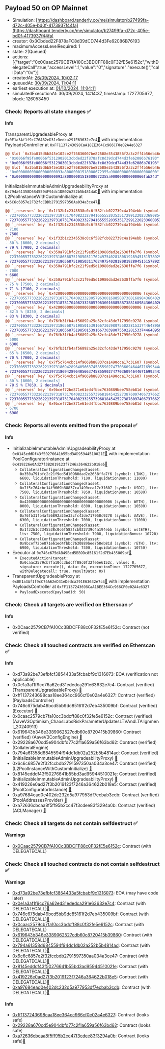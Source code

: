 ## Payload 50 on OP Mainnet

- Simulation: [https://dashboard.tenderly.co/me/simulator/b27499fa-d72c-405e-bd0f-4173937f44fa](https://dashboard.tenderly.co/me/simulator/b27499fa-d72c-405e-bd0f-4173937f44fa)
- creator: 0x3Cbded22F878aFC8d39dCD744d3Fe62086B76193
- maximumAccessLevelRequired: 1
- state: 2(Queued)
- actions: [{"target":"0x0Caac2579CB7fA10Cc3BDCFF88c0F32fE5e6152c","withDelegateCall":true,"accessLevel":1,"value":"0","signature":"execute()","callData":"0x"}]
- createdAt: [26/09/2024, 10:02:17](https://optimistic.etherscan.io/tx/0xd1aa00e8ef17edebe07c4b12b99e5017499ce99d410d7b04a6dc764b2f4b9ecb)
- queuedAt: [30/09/2024, 11:04:11](https://optimistic.etherscan.io/tx/0x5ed7c307892c9e5ded1f91a96e41b4610c6518cb3980a594eb83d469c9107e03)
- earliest execution at: [01/10/2024, 11:04:11](https://www.epochconverter.com/countdown?q=1727780651)
- simulatedExecutionAt: 30/09/2024, 14:14:37, timestamp: 1727705677, block: 126053450
### Check: Reports all state changes :white_check_mark:

#### Info


TransparentUpgradeableProxy at `0x0E1a3Af1f9cC76A62eD31eDedca291E63632e7c4`[:ghost:](https://github.com/bgd-labs/aave-address-book "GovernanceV3Optimism.PAYLOADS_CONTROLLER") with implementation PayloadsController at `0xFF1137243698CaA18EE364Cc966CF0e02A4e6327`
```diff
@@ Slot `0x3ba015d6b845e102ce2f76836007be82508e3543856f2a3c2ff4b56eb46d920e` @@
- "0x0066f95fe00066f5312902013cbded22f878afc8d39dcd744d3fe62086b76193"
+ "0x0066f95fe00066f5312903013cbded22f878afc8d39dcd744d3fe62086b76193"
@@ Slot `0x3ba015d6b845e102ce2f76836007be82508e3543856f2a3c2ff4b56eb46d920f` @@
- "0x000000000000000000093a80000001518000672355a900000000000000000000"
+ "0x000000000000000000093a80000001518000672355a900000000000066fab24d"
```

InitializableImmutableAdminUpgradeabilityProxy at `0x794a61358D6845594F94dc1DB02A252b5b4814aD`[:ghost:](https://github.com/bgd-labs/aave-address-book "AaveV3Optimism.POOL") with implementation L2PoolInstanceWithCustomInitialize at `0x6C6c6857e2F32fcCBDb2791597350Aa034a3ce47`[:ghost:](https://github.com/bgd-labs/aave-address-book "AaveV3Optimism.POOL_IMPL")
```diff
@@ `_reserves` key `0x1f32b1c2345538c0c6f582fcb022739c4a194ebb (symbol: wstETH).configuration.data` @@
- 7237005577332262213973187317040823327941655552035351729912202336808546081724
+ 7237005577332262213973187317040823327941655552035351729912202336808539528524
@@ `_reserves` key `0x1f32b1c2345538c0c6f582fcb022739c4a194ebb (symbol: wstETH).configuration.data_decoded.ltv` @@
- 7100
+ 7500
@@ `_reserves` key `0x1f32b1c2345538c0c6f582fcb022739c4a194ebb (symbol: wstETH).configuration.data_decoded.liquidationThreshold` @@
- 80 % [8000, 2 decimals]
+ 79 % [7900, 2 decimals]
@@ `_reserves` key `0x350a791bfc2c21f9ed5d10980dad2e2638ffa7f6 (symbol: LINK).configuration.data` @@
- 7237005577332262213973186568751985031176249754028180819289451515789297064792
+ 7237005577332262213973186568751985031176249754028180819289451515789270849992
@@ `_reserves` key `0x350a791bfc2c21f9ed5d10980dad2e2638ffa7f6 (symbol: LINK).configuration.data_decoded.ltv` @@
- 7000
+ 6600
@@ `_reserves` key `0x350a791bfc2c21f9ed5d10980dad2e2638ffa7f6 (symbol: LINK).configuration.data_decoded.liquidationThreshold` @@
- 75 % [7500, 2 decimals]
+ 71 % [7100, 2 decimals]
@@ `_reserves` key `0x4200000000000000000000000000000000000006 (symbol: WETH).configuration.data` @@
- 7237005577332262213973187317040823328057963001688588738816898436640265609024
+ 7237005577332262213973187317040823328057963001688588738816898436640268885824
@@ `_reserves` key `0x4200000000000000000000000000000000000006 (symbol: WETH).configuration.data_decoded.liquidationThreshold` @@
- 82.5 % [8250, 2 decimals]
+ 83 % [8300, 2 decimals]
@@ `_reserves` key `0x76fb31fb4af56892a25e32cfc43de717950c9278 (symbol: AAVE).configuration.data` @@
- 7237005577332262213973186568751985015391667303980755022815337446489565959048
+ 7237005577332262213973186568751985015391667303980755022815337446489598728348
@@ `_reserves` key `0x76fb31fb4af56892a25e32cfc43de717950c9278 (symbol: AAVE).configuration.data_decoded.ltv` @@
- 5000
+ 6300
@@ `_reserves` key `0x76fb31fb4af56892a25e32cfc43de717950c9278 (symbol: AAVE).configuration.data_decoded.liquidationThreshold` @@
- 65 % [6500, 2 decimals]
+ 70 % [7000, 2 decimals]
@@ `_reserves` key `0x7f5c764cbc14f9669b88837ca1490cca17c31607 (symbol: USDC).configuration.data` @@
- 7237005577332262213973186942896405663745855902747703609464467169934445649228
+ 7237005577332262213973186942896405663745855902747703609464467169934435818828
@@ `_reserves` key `0x7f5c764cbc14f9669b88837ca1490cca17c31607 (symbol: USDC).configuration.data_decoded.liquidationThreshold` @@
- 80 % [8000, 2 decimals]
+ 78.5 % [7850, 2 decimals]
@@ `_reserves` key `0x9bcef72be871e61ed4fbbc7630889bee758eb81d (symbol: rETH).configuration.data` @@
- 7237005577332262213973187317040823325573968184542527387609740673766272801324
+ 7237005577332262213973187317040823325573968184542527387609740673766272801524
@@ `_reserves` key `0x9bcef72be871e61ed4fbbc7630889bee758eb81d (symbol: rETH).configuration.data_decoded.ltv` @@
- 6700
+ 6900
```


### Check: Reports all events emitted from the proposal :white_check_mark:

#### Info

- InitializableImmutableAdminUpgradeabilityProxy at `0x8145eddDf43f50276641b55bd3AD95944510021E`[:ghost:](https://github.com/bgd-labs/aave-address-book "AaveV3Optimism.POOL_CONFIGURATOR") with implementation PoolConfiguratorInstance at `0x419226e0Ad27f3B2019123f7246a364622b018e5`[:ghost:](https://github.com/bgd-labs/aave-address-book "AaveV3Optimism.POOL_CONFIGURATOR_IMPL")
  - `CollateralConfigurationChanged(asset: 0x350a791bfc2c21f9ed5d10980dad2e2638ffa7f6 (symbol: LINK), ltv: 6600, liquidationThreshold: 7100, liquidationBonus: 11000)`
  - `CollateralConfigurationChanged(asset: 0x7f5c764cbc14f9669b88837ca1490cca17c31607 (symbol: USDC), ltv: 7500, liquidationThreshold: 7850, liquidationBonus: 10500)`
  - `CollateralConfigurationChanged(asset: 0x4200000000000000000000000000000000000006 (symbol: WETH), ltv: 8000, liquidationThreshold: 8300, liquidationBonus: 10500)`
  - `CollateralConfigurationChanged(asset: 0x76fb31fb4af56892a25e32cfc43de717950c9278 (symbol: AAVE), ltv: 6300, liquidationThreshold: 7000, liquidationBonus: 11000)`
  - `CollateralConfigurationChanged(asset: 0x1f32b1c2345538c0c6f582fcb022739c4a194ebb (symbol: wstETH), ltv: 7500, liquidationThreshold: 7900, liquidationBonus: 10720)`
  - `CollateralConfigurationChanged(asset: 0x9bcef72be871e61ed4fbbc7630889bee758eb81d (symbol: rETH), ltv: 6900, liquidationThreshold: 7400, liquidationBonus: 10750)`
- Executor at `0x746c675dAB49Bcd5BB9Dc85161f2d7Eb435009bf`[:ghost:](https://github.com/bgd-labs/aave-address-book "AaveV3Optimism.ACL_ADMIN, GovernanceV3Optimism.EXECUTOR_LVL_1")
  - `ExecutedAction(target: 0x0caac2579cb7fa10cc3bdcff88c0f32fe5e6152c, value: 0, signature: execute(), data: 0x, executionTime: 1727705677, withDelegatecall: true, resultData: 0x)`
- TransparentUpgradeableProxy at `0x0E1a3Af1f9cC76A62eD31eDedca291E63632e7c4`[:ghost:](https://github.com/bgd-labs/aave-address-book "GovernanceV3Optimism.PAYLOADS_CONTROLLER") with implementation PayloadsController at `0xFF1137243698CaA18EE364Cc966CF0e02A4e6327`
  - `PayloadExecuted(payloadId: 50)`

### Check: Check all targets are verified on Etherscan :white_check_mark:

#### Info

- 0x0Caac2579CB7fA10Cc3BDCFF88c0F32fE5e6152c: Contract (not verified) 

### Check: Check all touched contracts are verified on Etherscan :white_check_mark:

#### Info

- 0xd73a92be73efbfcf3854433a5fcbabf9c1316073: EOA (verification not applicable)
- 0x0e1a3af1f9cc76a62ed31ededca291e63632e7c4: Contract (verified) (TransparentUpgradeableProxy) [:ghost:](https://github.com/bgd-labs/aave-address-book "GovernanceV3Optimism.PAYLOADS_CONTROLLER")
- 0xff1137243698caa18ee364cc966cf0e02a4e6327: Contract (verified) (PayloadsController) 
- 0x746c675dab49bcd5bb9dc85161f2d7eb435009bf: Contract (verified) (Executor) [:ghost:](https://github.com/bgd-labs/aave-address-book "AaveV3Optimism.ACL_ADMIN, GovernanceV3Optimism.EXECUTOR_LVL_1")
- 0x0caac2579cb7fa10cc3bdcff88c0f32fe5e6152c: Contract (verified) (AaveV3Optimism_ChaosLabsRiskParameterUpdatesLTVAndLTAlignment_20240913) 
- 0x619643b346e3389062527cdb60c8720415b39860: Contract (verified) (AaveV3ConfigEngine) [:ghost:](https://github.com/bgd-labs/aave-address-book "AaveV3Optimism.CONFIG_ENGINE")
- 0x29228a670cd5e904dbfd77c2f1a659a56f63bd62: Contract (verified) (CollateralEngine) 
- 0x794a61358d6845594f94dc1db02a252b5b4814ad: Contract (verified) (InitializableImmutableAdminUpgradeabilityProxy) [:ghost:](https://github.com/bgd-labs/aave-address-book "AaveV3Optimism.POOL")
- 0x6c6c6857e2f32fccbdb2791597350aa034a3ce47: Contract (verified) (L2PoolInstanceWithCustomInitialize) [:ghost:](https://github.com/bgd-labs/aave-address-book "AaveV3Optimism.POOL_IMPL")
- 0x8145edddf43f50276641b55bd3ad95944510021e: Contract (verified) (InitializableImmutableAdminUpgradeabilityProxy) [:ghost:](https://github.com/bgd-labs/aave-address-book "AaveV3Optimism.POOL_CONFIGURATOR")
- 0x419226e0ad27f3b2019123f7246a364622b018e5: Contract (verified) (PoolConfiguratorInstance) [:ghost:](https://github.com/bgd-labs/aave-address-book "AaveV3Optimism.POOL_CONFIGURATOR_IMPL")
- 0xa97684ead0e402dc232d5a977953df7ecbab3cdb: Contract (verified) (PoolAddressesProvider) [:ghost:](https://github.com/bgd-labs/aave-address-book "AaveV3Optimism.POOL_ADDRESSES_PROVIDER")
- 0xa72636cbcaa8f5ff95b2cc47f3cdee83f3294a0b: Contract (verified) (ACLManager) [:ghost:](https://github.com/bgd-labs/aave-address-book "AaveV3Optimism.ACL_MANAGER")

### Check: Check all targets do not contain selfdestruct :white_check_mark:

#### Warnings

- [0x0Caac2579CB7fA10Cc3BDCFF88c0F32fE5e6152c](https://optimistic.etherscan.io/address/0x0Caac2579CB7fA10Cc3BDCFF88c0F32fE5e6152c): Contract (with DELEGATECALL)

### Check: Check all touched contracts do not contain selfdestruct :white_check_mark:

#### Warnings

- [0xd73a92be73efbfcf3854433a5fcbabf9c1316073](https://optimistic.etherscan.io/address/0xd73a92be73efbfcf3854433a5fcbabf9c1316073): EOA (may have code later)
- [0x0e1a3af1f9cc76a62ed31ededca291e63632e7c4](https://optimistic.etherscan.io/address/0x0e1a3af1f9cc76a62ed31ededca291e63632e7c4): Contract (with DELEGATECALL)[:ghost:](https://github.com/bgd-labs/aave-address-book "GovernanceV3Optimism.PAYLOADS_CONTROLLER")
- [0x746c675dab49bcd5bb9dc85161f2d7eb435009bf](https://optimistic.etherscan.io/address/0x746c675dab49bcd5bb9dc85161f2d7eb435009bf): Contract (with DELEGATECALL)[:ghost:](https://github.com/bgd-labs/aave-address-book "AaveV3Optimism.ACL_ADMIN, GovernanceV3Optimism.EXECUTOR_LVL_1")
- [0x0caac2579cb7fa10cc3bdcff88c0f32fe5e6152c](https://optimistic.etherscan.io/address/0x0caac2579cb7fa10cc3bdcff88c0f32fe5e6152c): Contract (with DELEGATECALL)
- [0x619643b346e3389062527cdb60c8720415b39860](https://optimistic.etherscan.io/address/0x619643b346e3389062527cdb60c8720415b39860): Contract (with DELEGATECALL)[:ghost:](https://github.com/bgd-labs/aave-address-book "AaveV3Optimism.CONFIG_ENGINE")
- [0x794a61358d6845594f94dc1db02a252b5b4814ad](https://optimistic.etherscan.io/address/0x794a61358d6845594f94dc1db02a252b5b4814ad): Contract (with DELEGATECALL)[:ghost:](https://github.com/bgd-labs/aave-address-book "AaveV3Optimism.POOL")
- [0x6c6c6857e2f32fccbdb2791597350aa034a3ce47](https://optimistic.etherscan.io/address/0x6c6c6857e2f32fccbdb2791597350aa034a3ce47): Contract (with DELEGATECALL)[:ghost:](https://github.com/bgd-labs/aave-address-book "AaveV3Optimism.POOL_IMPL")
- [0x8145edddf43f50276641b55bd3ad95944510021e](https://optimistic.etherscan.io/address/0x8145edddf43f50276641b55bd3ad95944510021e): Contract (with DELEGATECALL)[:ghost:](https://github.com/bgd-labs/aave-address-book "AaveV3Optimism.POOL_CONFIGURATOR")
- [0x419226e0ad27f3b2019123f7246a364622b018e5](https://optimistic.etherscan.io/address/0x419226e0ad27f3b2019123f7246a364622b018e5): Contract (with DELEGATECALL)[:ghost:](https://github.com/bgd-labs/aave-address-book "AaveV3Optimism.POOL_CONFIGURATOR_IMPL")
- [0xa97684ead0e402dc232d5a977953df7ecbab3cdb](https://optimistic.etherscan.io/address/0xa97684ead0e402dc232d5a977953df7ecbab3cdb): Contract (with DELEGATECALL)[:ghost:](https://github.com/bgd-labs/aave-address-book "AaveV3Optimism.POOL_ADDRESSES_PROVIDER")

#### Info

- [0xff1137243698caa18ee364cc966cf0e02a4e6327](https://optimistic.etherscan.io/address/0xff1137243698caa18ee364cc966cf0e02a4e6327): Contract (looks safe)
- [0x29228a670cd5e904dbfd77c2f1a659a56f63bd62](https://optimistic.etherscan.io/address/0x29228a670cd5e904dbfd77c2f1a659a56f63bd62): Contract (looks safe)
- [0xa72636cbcaa8f5ff95b2cc47f3cdee83f3294a0b](https://optimistic.etherscan.io/address/0xa72636cbcaa8f5ff95b2cc47f3cdee83f3294a0b): Contract (looks safe)[:ghost:](https://github.com/bgd-labs/aave-address-book "AaveV3Optimism.ACL_MANAGER")

